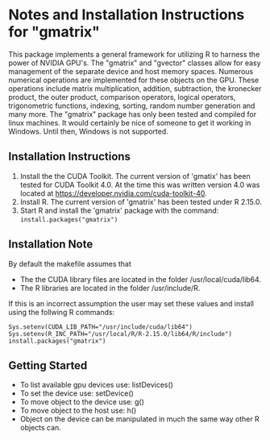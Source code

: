 Notes and Installation Instructions for "gmatrix"
=================================================

This package implements a general framework for utilizing R to harness the power of NVIDIA GPU's. The "gmatrix" and "gvector" classes allow for easy management of the separate device and host memory spaces. Numerous numerical operations are implemented for these objects on the GPU. These operations include matrix multiplication, addition, subtraction, the kronecker product, the outer product, comparison operators, logical operators, trigonometric functions, indexing, sorting, random number generation and many more.
The "gmatrix" package has only been tested and compiled for linux machines. It would certainly be nice of someone to get it working in Windows. Until then, Windows is not supported. 

Installation Instructions
-------------------------
1. Install the the CUDA Toolkit. The current version of 'gmatix' has been tested for CUDA Toolkit 4.0. At the time this was written version 4.0 was located at https://developer.nvidia.com/cuda-toolkit-40.
2. Install R. The current version of 'gmatrix' has been tested under R 2.15.0.
3. Start R and install the 'gmatrix' package with the command:
```install.packages("gmatrix")```

Installation Note
-----------------
By default the makefile assumes that
+ The the CUDA library files are located in the folder /usr/local/cuda/lib64.
+ The R libraries are located in the folder /usr/include/R.

If this is an incorrect assumption the user may set these values and install using the follwing R commands:

    Sys.setenv(CUDA_LIB_PATH="/usr/include/cuda/lib64")
    Sys.setenv(R_INC_PATH="/usr/local/R/R-2.15.0/lib64/R/include")
    install.packages("gmatrix")
	    
Getting Started
---------------
+ To list available gpu devices use: listDevices()
+ To set the device use: setDevice()
+ To move object to the device use: g()
+ To move object to the host use: h()
+ Object on the device can be manipulated in much the same way other R objects can.